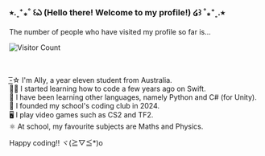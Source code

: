 ### ⭒.˳⁺⁎˚ ꒰ఎ (Hello there! Welcome to my profile!) ໒꒱ ˚⁎⁺˳.⭒ <br>


The number of people who have visited my profile so far is...<br>

![Visitor Count](https://profile-counter.glitch.me/{AllyOMara}/count.svg)<br><br><br>


-͟͟͞☆ I'm Ally, a year eleven student from Australia.<br>
👩‍💻 I started learning how to code a few years ago on Swift.<br>
🪼 I have been learning other languages, namely Python and C# (for Unity).<br>
🏫 I founded my school's coding club in 2024.<br>
🖥️ I play video games such as CS2 and TF2.<br>
⚛️ At school, my favourite subjects are Maths and Physics.<br>

Happy coding!! ヾ(≧▽≦*)o<br>
